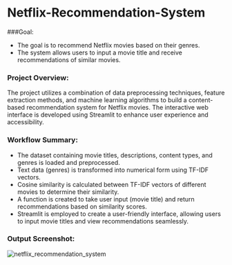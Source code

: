 # Netflix-Recommendation-System

###Goal:
- The goal is to recommend Netflix movies based on their genres.
- The system allows users to input a movie title and receive recommendations of similar movies.

### Project Overview:
The project utilizes a combination of data preprocessing techniques, feature extraction methods, and machine learning algorithms to build a content-based recommendation system for Netflix movies. The interactive web interface is developed using Streamlit to enhance user experience and accessibility.

### Workflow Summary:
- The dataset containing movie titles, descriptions, content types, and genres is loaded and preprocessed.
- Text data (genres) is transformed into numerical form using TF-IDF vectors.
- Cosine similarity is calculated between TF-IDF vectors of different movies to determine their similarity.
- A function is created to take user input (movie title) and return recommendations based on similarity scores.
- Streamlit is employed to create a user-friendly interface, allowing users to input movie titles and view recommendations seamlessly.

### Output Screenshot:
![netflix_recommendation_system](https://github.com/manikdamle/Netflix-Recommendation-System/assets/115721290/8002c92f-ceea-4828-90c1-a66390e42403)
